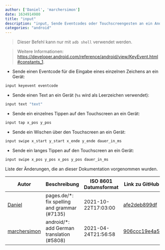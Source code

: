 ```yaml
---
author: ['Daniel', 'marchersimon']
date: 1634914980
title: "input"
description: "input, Sende Eventcodes oder Touchscreengesten an ein Android-Gerät."
categories: "android"
---
```

> Dieser Befehl kann nur mit `adb shell` verwendet werden.

> Weitere Informationen: <https://developer.android.com/reference/android/view/KeyEvent.html#constants_1>.

- Sende einen Eventcode für die Eingabe eines einzelnen Zeichens an ein Gerät:

```bash
input keyevent eventcode
```

- Sende einen Text an ein Gerät (`%s` wird als Leerzeichen verwendet):

```bash
input text "text"
```

- Sende ein einzelnes Tippen auf den Touchscreen an ein Gerät:

```bash
input tap x_pos y_pos
```

- Sende ein Wischen über den Touchscreen an ein Gerät:

```bash
input swipe x_start y_start x_ende y_ende dauer_in_ms
```

- Sende ein langes Tippen auf den Touchscreen an ein Gerät:

```bash
input swipe x_pos y_pos x_pos y_pos dauer_in_ms
```
Liste der Änderungen, die an dieser Dokumentation vorgenommen wurden.


Autor | Beschreibung | ISO 8601 Datumsformat | Link zu GitHub
------|-----|-----|-----
[Daniel](mailto:71837281+darmiel@users.noreply.github.com) | pages.de/*: fix spelling and grammar (#7135) | 2021-10-22T17:03:00 | [afe2deb899df](https://github.com/tldr-pages/tldr/commit/afe2deb899df7f1b3252bdd1326e56988568acce)
[marchersimon](mailto:50295997+marchersimon@users.noreply.github.com) | android/*: add German translation (#5808) | 2021-04-24T21:56:58 | [906ccc19e4a5](https://github.com/tldr-pages/tldr/commit/906ccc19e4a52da93874a6797b29412359e658b4)

